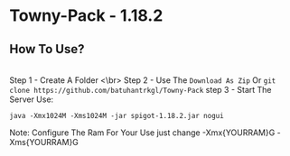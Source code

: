 # Towny-Pack - 1.18.2

## How To Use?
<br> Step 1 - Create A Folder <\br> 
Step 2 - Use The `Download As Zip` Or `git clone https://github.com/batuhantrkgl/Towny-Pack`
step 3 - Start The Server Use: 
```
java -Xmx1024M -Xms1024M -jar spigot-1.18.2.jar nogui
```
Note: Configure The Ram For Your Use just change -Xmx{YOURRAM}G -Xms{YOURRAM}G

